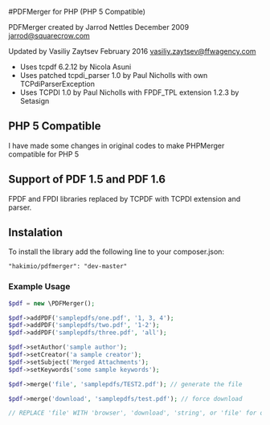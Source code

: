 #PDFMerger for PHP (PHP 5 Compatible)

PDFMerger created by Jarrod Nettles December 2009 jarrod@squarecrow.com

Updated by Vasiliy Zaytsev February 2016 vasiliy.zaytsev@ffwagency.com

- Uses tcpdf 6.2.12 by Nicola Asuni
- Uses patched tcpdi_parser 1.0 by Paul Nicholls with own TCPdiParserException
- Uses TCPDI 1.0 by Paul Nicholls with FPDF_TPL extension 1.2.3 by Setasign

## PHP 5 Compatible

I have made some changes in original codes to make PHPMerger compatible for PHP 5

## Support of PDF 1.5 and PDF 1.6

FPDF and FPDI libraries replaced by TCPDF with TCPDI extension and parser.

## Instalation

To install the library add the following line to your composer.json:

```"hakimio/pdfmerger": "dev-master"```

### Example Usage
```php
$pdf = new \PDFMerger();

$pdf->addPDF('samplepdfs/one.pdf', '1, 3, 4');
$pdf->addPDF('samplepdfs/two.pdf', '1-2');
$pdf->addPDF('samplepdfs/three.pdf', 'all');

$pdf->setAuthor('sample author');
$pdf->setCreator('a sample creator');
$pdf->setSubject('Merged Attachments');
$pdf->setKeywords('some sample keywords');

$pdf->merge('file', 'samplepdfs/TEST2.pdf'); // generate the file

$pdf->merge('download', 'samplepdfs/test.pdf'); // force download

// REPLACE 'file' WITH 'browser', 'download', 'string', or 'file' for output options
```